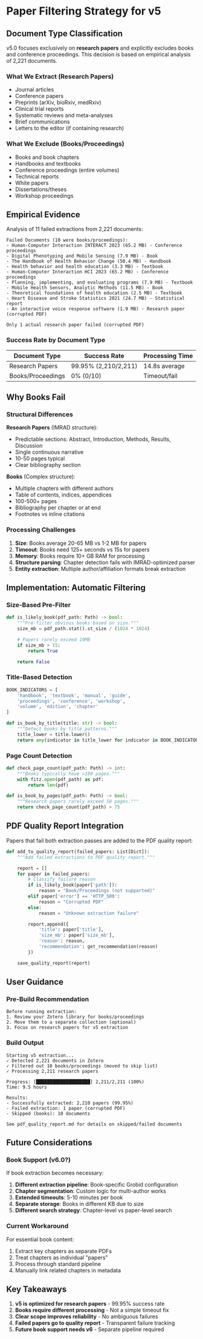# Paper Filtering Strategy for v5

## Document Type Classification

v5.0 focuses exclusively on **research papers** and explicitly excludes books and conference proceedings. This decision is based on empirical analysis of 2,221 documents.

### What We Extract (Research Papers)

- Journal articles
- Conference papers
- Preprints (arXiv, bioRxiv, medRxiv)
- Clinical trial reports
- Systematic reviews and meta-analyses
- Brief communications
- Letters to the editor (if containing research)

### What We Exclude (Books/Proceedings)

- Books and book chapters
- Handbooks and textbooks
- Conference proceedings (entire volumes)
- Technical reports
- White papers
- Dissertations/theses
- Workshop proceedings

## Empirical Evidence

Analysis of 11 failed extractions from 2,221 documents:

```
Failed Documents (10 were books/proceedings):
- Human-Computer Interaction INTERACT 2023 (65.2 MB) - Conference proceedings
- Digital Phenotyping and Mobile Sensing (7.9 MB) - Book
- The Handbook of Health Behavior Change (50.4 MB) - Handbook
- Health behavior and health education (3.3 MB) - Textbook
- Human-Computer Interaction HCI 2023 (65.2 MB) - Conference proceedings
- Planning, implementing, and evaluating programs (7.9 MB) - Textbook
- Mobile Health Sensors, Analytic Methods (11.5 MB) - Book
- Theoretical foundations of health education (2.5 MB) - Textbook
- Heart Disease and Stroke Statistics 2021 (24.7 MB) - Statistical report
- An interactive voice response software (1.9 MB) - Research paper (corrupted PDF)

Only 1 actual research paper failed (corrupted PDF)
```

### Success Rate by Document Type

| Document Type | Success Rate | Processing Time |
|--------------|--------------|-----------------|
| Research Papers | 99.95% (2,210/2,211) | 14.8s average |
| Books/Proceedings | 0% (0/10) | Timeout/fail |

## Why Books Fail

### Structural Differences

**Research Papers** (IMRAD structure):
- Predictable sections: Abstract, Introduction, Methods, Results, Discussion
- Single continuous narrative
- 10-50 pages typical
- Clear bibliography section

**Books** (Complex structure):
- Multiple chapters with different authors
- Table of contents, indices, appendices
- 100-500+ pages
- Bibliography per chapter or at end
- Footnotes vs inline citations

### Processing Challenges

1. **Size**: Books average 20-65 MB vs 1-2 MB for papers
2. **Timeout**: Books need 125+ seconds vs 15s for papers
3. **Memory**: Books require 10+ GB RAM for processing
4. **Structure parsing**: Chapter detection fails with IMRAD-optimized parser
5. **Entity extraction**: Multiple author/affiliation formats break extraction

## Implementation: Automatic Filtering

### Size-Based Pre-Filter

```python
def is_likely_book(pdf_path: Path) -> bool:
    """Pre-filter obvious books based on size."""
    size_mb = pdf_path.stat().st_size / (1024 * 1024)

    # Papers rarely exceed 10MB
    if size_mb > 15:
        return True

    return False
```

### Title-Based Detection

```python
BOOK_INDICATORS = [
    'handbook', 'textbook', 'manual', 'guide',
    'proceedings', 'conference', 'workshop',
    'volume', 'edition', 'chapter'
]

def is_book_by_title(title: str) -> bool:
    """Detect books by title patterns."""
    title_lower = title.lower()
    return any(indicator in title_lower for indicator in BOOK_INDICATORS)
```

### Page Count Detection

```python
def check_page_count(pdf_path: Path) -> int:
    """Books typically have >100 pages."""
    with fitz.open(pdf_path) as pdf:
        return len(pdf)

def is_book_by_pages(pdf_path: Path) -> bool:
    """Research papers rarely exceed 50 pages."""
    return check_page_count(pdf_path) > 75
```

## PDF Quality Report Integration

Papers that fail both extraction passes are added to the PDF quality report:

```python
def add_to_quality_report(failed_papers: List[Dict]):
    """Add failed extractions to PDF quality report."""

    report = []
    for paper in failed_papers:
        # Classify failure reason
        if is_likely_book(paper['path']):
            reason = "Book/Proceedings (not supported)"
        elif paper['error'] == 'HTTP_500':
            reason = "Corrupted PDF"
        else:
            reason = "Unknown extraction failure"

        report.append({
            'title': paper['title'],
            'size_mb': paper['size_mb'],
            'reason': reason,
            'recommendation': get_recommendation(reason)
        })

    save_quality_report(report)
```

## User Guidance

### Pre-Build Recommendation

```
Before running extraction:
1. Review your Zotero library for books/proceedings
2. Move them to a separate collection (optional)
3. Focus on research papers for v5 extraction
```

### Build Output

```
Starting v5 extraction...
✓ Detected 2,221 documents in Zotero
✓ Filtered out 10 books/proceedings (moved to skip list)
✓ Processing 2,211 research papers

Progress: [████████████████████] 2,211/2,211 (100%)
Time: 9.5 hours

Results:
- Successfully extracted: 2,210 papers (99.95%)
- Failed extraction: 1 paper (corrupted PDF)
- Skipped (books): 10 documents

See pdf_quality_report.md for details on skipped/failed documents
```

## Future Considerations

### Book Support (v6.0?)

If book extraction becomes necessary:

1. **Different extraction pipeline**: Book-specific Grobid configuration
2. **Chapter segmentation**: Custom logic for multi-author works
3. **Extended timeouts**: 5-10 minutes per book
4. **Separate storage**: Books in different KB due to size
5. **Different search strategy**: Chapter-level vs paper-level search

### Current Workaround

For essential book content:
1. Extract key chapters as separate PDFs
2. Treat chapters as individual "papers"
3. Process through standard pipeline
4. Manually link related chapters in metadata

## Key Takeaways

1. **v5 is optimized for research papers** - 99.95% success rate
2. **Books require different processing** - Not a simple timeout fix
3. **Clear scope improves reliability** - No ambiguous failures
4. **Failed papers go to quality report** - Transparent failure tracking
5. **Future book support needs v6** - Separate pipeline required

